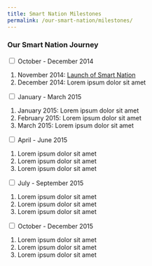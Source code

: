 ```yaml
---
title: Smart Nation Milestones 
permalink: /our-smart-nation/milestones/
---
```


<div class="row">
	<div class="col is-8 is-offset-2 print-content"><h3 id="frequently-asked-questions"><strong>Our Smart Nation Journey</strong></h3>
		<div class="courseAccordion">
			<div class="row">
	  			<div class="col">
					<div class="tab">
						<input type="checkbox" id="chck_Q1" />
						<label class="tab-label" for="chck_Q1">October - December 2014</label>
						<div class="tab-content"><p>
<ol>
  <li>November 2014: <a href="https://www.smartnation.gov.sg/images/default-source/default-album/snpinfographic2020_28022020-185e372ddd90f40d5a2cc62a662b33370.png?sfvrsn=88c46022_0" target="_blank">Launch of Smart Nation</a></li>
  <li>December 2014: Lorem ipsum dolor sit amet</li>
</ol>
</p>
</div>										

<div class="tab">
<input type="checkbox" id="chck_Q2" />
<label class="tab-label" for="chck_Q2">January - March 2015</label>
<ol>
  <li>January 2015: Lorem ipsum dolor sit amet</li>
  <li>February 2015: Lorem ipsum dolor sit amet</li>
  <li>March 2015: Lorem ipsum dolor sit amet</li>
</ol>
</p>
</div>	
					
<div class="tab">
<input type="checkbox" id="chck_Q3" />
<label class="tab-label" for="chck_Q3">April - June 2015</label>
<ol>
  <li>Lorem ipsum dolor sit amet</li>
  <li>Lorem ipsum dolor sit amet</li>
  <li>Lorem ipsum dolor sit amet</li>
</ol>
</p>
</div>

<div class="tab">
<input type="checkbox" id="chck_Q4" />
<label class="tab-label" for="chck_Q4">July - September 2015</label>
<ol>
  <li>Lorem ipsum dolor sit amet</li>
  <li>Lorem ipsum dolor sit amet</li>
  <li>Lorem ipsum dolor sit amet</li>
</ol>
</p>
</div>	

<div class="tab">
<input type="checkbox" id="chck_Q5" />
<label class="tab-label" for="chck_Q5">October - December 2015</label>
<ol>
  <li>Lorem ipsum dolor sit amet</li>
  <li>Lorem ipsum dolor sit amet</li>
  <li>Lorem ipsum dolor sit amet</li>
</ol>
</p>
</div>	

